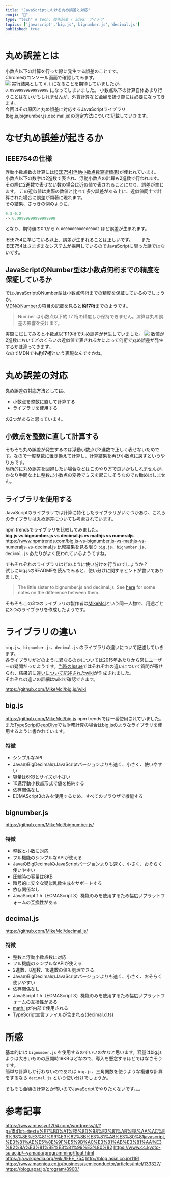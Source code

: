 ```yaml
---
title: "JavaScriptにおける丸め誤差と対応"
emoji: "📐"
type: "tech" # tech: 技術記事 / idea: アイデア
topics: ['javascript','big.js','bignumber.js','decimal.js']
published: true
---
```


# 丸め誤差とは
小数点以下の計算を行った際に発生する誤差のことです。  
Chromeのコンソール画面で確認してみます。  
![](https://storage.googleapis.com/zenn-user-upload/caf816e6f22d-20220610.png)
実行結果として `0.1` になることを期待していましたが、`0.09999999999999998` になってしまいました。
小数点以下の計算自体あまり行うことはないかもしれませんが、外貨計算など金額を扱う際には必要になってきます。  
今回はその原因と丸め誤差に対応するJavaScriptライブラリ(big.js,bignumber.js,decimal.js)の選定方法について記載していきます。  

# なぜ丸め誤差が起きるか

## IEEE754の仕様
浮動小数点数の計算には[IEEE754(浮動小数点数算術標準)](https://ja.wikipedia.org/wiki/IEEE_754)が使われています。  
小数点以下の数字は2進数で表され、浮動小数点の計算も2進数で行われます。  
その際に2進数で表せない数の場合は近似値で表されることになり、誤差が生じます。
この近似値は実際の数値と比べて多少誤差がある上に、近似値同士で計算された場合に誤差が顕著に現れます。  
その結果、さっきの例のように、

```js
0.3-0.2
-> 0.09999999999999998
```
となり、期待値の0.1から `0.00000000000000002` ほど誤差が生まれます。  

IEEE754に準じている以上、誤差が生まれることは正しいです。　　
またIEEE754はさまざまなシステムが採用しているのでJavaScriptに限った話ではないです。  

## JavaScriptのNumber型は小数点何桁までの精度を保証しているか 

ではJavaScriptのNumber型は小数点何桁までの精度を保証しているのでしょうか。  
[MDNのNumberの項目](https://developer.mozilla.org/ja/docs/Web/JavaScript/Reference/Global_Objects/Number)の記載を見ると**約17桁**までのようです。 

> Number は小数点以下約 17 桁の精度しか保持できません。演算は丸め誤差の影響を受けます。

実際に試してみると小数点以下19桁で丸め誤差が発生していました。
![](https://storage.googleapis.com/zenn-user-upload/7697acb1621b-20220610.png)
数値が2進数においてどのくらいの近似値で表されるかによって何桁で丸め誤差が発生するかは違ってきます。  
なのでMDNでも**約17桁**という表現なんですかね。

# 丸め誤差の対応

丸め誤差の対応方法としては、

* 小数点を整数に直して計算する
* ライブラリを使用する  

の2つがあると思っています。

## 小数点を整数に直して計算する
そもそも丸め誤差が発生するのは浮動小数点が2進数で正しく表せないためです。なので一度整数に置き換えて計算し、計算結果を再び小数点に戻すというやり方です。  
局所的に丸め誤差を回避したい場合などはこのやり方で良いかもしれませんが、かなり手間な上に整数⇄小数点の変換でミスを起こしそうなのでお勧めはしません。  

## ライブラリを使用する
JavaScriptのライブラリでは計算に特化したライブラリがいくつかあり、これらのライブラリは丸め誤差についても考慮されています。

npm trendsでライブラリを比較してみました。  
**big.js vs bignumber.js vs decimal.js vs mathjs vs numeraljs**  
https://www.npmtrends.com/big.js-vs-bignumber.js-vs-mathjs-vs-numeraljs-vs-decimal.js
比較結果を見る限り `big.js`、`bignumber.js`、`decimal.js` あたりがよく使われているようですね。  

でもそれぞれのライブラリはどのように使い分けを行うのでしょうか？  
試しにbig.jsのREADMEを読んでみると、使い分けに関するヒントが書いてありました。  
> The little sister to bignumber.js and decimal.js. See [here](https://github.com/MikeMcl/big.js/wiki) for some notes on the difference between them.

そもそもこの3つのライブラリの製作者は[MikeMcl](https://github.com/MikeMcl)という同一人物で、用途ごとに3つのライブラリを作成したようです。  

# ライブラリの違い
`big.js`、`bignumber.js`、`decimal.js` のライブラリの違いについて記述していきます。  
各ライブラリがどのように異なるのかについては2015年あたりから常にユーザーの疑問だったようです。[当時のIssue](https://github.com/MikeMcl/big.js/issues/45)ではそれぞれの違いについて質問が寄せられ、結果的に[違いについて記述されたwiki](https://github.com/MikeMcl/big.js/wiki)が作成されました。  
それぞれの違いの詳細はwikiで確認できます。  

https://github.com/MikeMcl/big.js/wiki

## big.js
https://github.com/MikeMcl/big.js
npm trendsでは一番使用されていました。  
また[TypeScriptDeepDive](https://typescript-jp.gitbook.io/deep-dive/recap/number#big.js)でも財務計算の場合はbig.jsのようなライブラリを使用するように書かれています。  

### 特徴
* シンプルなAPI
* JavaのBigDecimalのJavaScriptバージョンよりも速く、小さく、使いやすい
* 容量は6KBとサイズが小さい
* 10進浮動小数点形式で値を格納する
* 依存関係なし
* ECMAScript3のみを使用するため、すべてのブラウザで機能する


## bignumber.js
https://github.com/MikeMcl/bignumber.js/
### 特徴
* 整数と小数に対応
* フル機能のシンプルなAPIが使える
* JavaのBigDecimalのJavaScriptバージョンよりも速く、小さく、おそらく使いやすい
* 圧縮時の容量は8KB
* 暗号的に安全な疑似乱数生成をサポートする
* 依存関係なし
* JavaScript 1.5（ECMAScript 3）機能のみを使用するため幅広いプラットフォームの互換性がある

## decimal.js
https://github.com/MikeMcl/decimal.js/
### 特徴
* 整数と浮動小数点数に対応
* フル機能のシンプルなAPIが使える
* 2進数、8進数、16進数の値も処理できる
* JavaのBigDecimalのJavaScriptバージョンよりも速く、小さく、おそらく使いやすい
* 依存関係なし
* JavaScript 1.5（ECMAScript 3）機能のみを使用するため幅広いプラットフォームの互換性がある
* [math.js](https://github.com/josdejong/mathjs)が内部で使用される
* TypeScript宣言ファイルが含まれる(decimal.d.ts)

# 所感
基本的には `bignumber.js` を使用するのでいいのかなと思います。容量はbig.jsよりは大きいものの展開時19KBほどなので、導入を懸念するほどではなさそうです。  
簡単な計算しか行わないのであれば `big.js`、三角関数を使うような複雑な計算をするなら `decimal.js` という使い分けでしょうか。

そもそも金額の計算とか怖いのでJavaScriptでやりたくないです。。。  


# 参考記事
https://www.mussyu1204.com/wordpress/it/?p=1541#:~:text=%E7%B0%A1%E5%8D%98%E3%81%AB%E8%AA%AC%E6%98%8E%E3%81%99%E3%82%8B%E3%81%A8%E3%80%81javascript,%E3%81%AE%E5%8E%9F%E5%9B%A0%E3%81%AB%E3%81%AA%E3%82%8A%E3%81%BE%E3%81%99%E3%80%82
https://www.cc.kyoto-su.ac.jp/~yamada/programming/float.html
https://ja.wikipedia.org/wiki/IEEE_754
http://blog.asial.co.jp/1191
https://www.macnica.co.jp/business/semiconductor/articles/intel/133327/
https://blog.apar.jp/program/8900/
